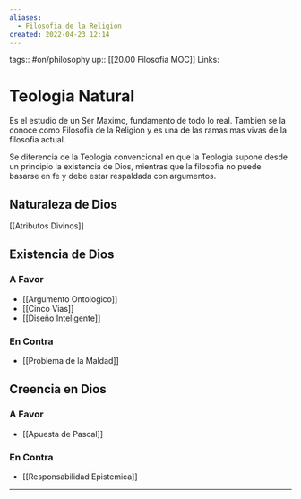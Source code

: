 ```yaml
---
aliases:
  - Filosofia de la Religion
created: 2022-04-23 12:14
---
```

tags:: #on/philosophy 
up:: [[20.00 Filosofia MOC]]
Links: 
# Teologia Natural
Es el estudio de un Ser Maximo, fundamento de todo lo real. Tambien se la conoce como Filosofia de la Religion y es una de las ramas mas vivas de la filosofia actual.

Se diferencia de la Teologia convencional en que la Teologia supone desde un principio la existencia de Dios, mientras que la filosofia no puede basarse en fe y debe estar respaldada con argumentos.

## Naturaleza de Dios
[[Atributos Divinos]]

## Existencia de Dios
### A Favor
- [[Argumento Ontologico]]
- [[Cinco Vias]]
- [[Diseño Inteligente]]

### En Contra
- [[Problema de la Maldad]]

## Creencia en Dios
### A Favor
- [[Apuesta de Pascal]]

### En Contra
- [[Responsabilidad Epistemica]]
___